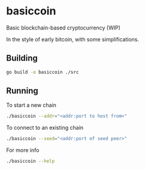 # basiccoin
Basic blockchain-based cryptocurrency (WIP)

In the style of early bitcoin, with some simplifications.

## Building

```bash
go build -o basiccoin ./src
```

## Running

To start a new chain
```bash
./basiccoin --addr="<addr:port to host from>"
```

To connect to an existing chain
```bash
./basiccoin --seed="<addr:port of seed peer>"
```

For more info
```bash
./basiccoin --help
```
